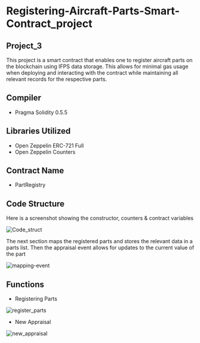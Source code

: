 # Registering-Aircraft-Parts-Smart-Contract_project
## Project_3
This project is a smart contract that enables one to register aircraft parts on the blockchain using IFPS data storage. This allows for minimal gas usage when deploying and interacting with the contract while maintaining all relevant records for the respective parts. <br>
## Compiler
- Pragma Solidity 0.5.5
## Libraries Utilized
- Open Zeppelin ERC-721 Full
- Open Zeppelin Counters

## Contract Name
- PartRegistry

## Code Structure
Here is a screenshot showing the constructor, counters & contract variables 

![Code_struct](https://user-images.githubusercontent.com/70610967/110726938-30179f80-81cf-11eb-9466-488a5618140a.png)

The next section maps the registered parts and stores the relevant data in a parts list. Then the appraisal event allows for updates to the current value of the part <br>

![mapping-event](https://user-images.githubusercontent.com/70610967/110727035-5c332080-81cf-11eb-96d0-13752764815c.png)

## Functions
- Registering Parts

![register_parts](https://user-images.githubusercontent.com/70610967/110726988-4aea1400-81cf-11eb-935c-5c3732a8a5f6.png)

- New Appraisal

![new_appraisal](https://user-images.githubusercontent.com/70610967/110727080-6e14c380-81cf-11eb-88b5-33d6d8c0c585.png)



